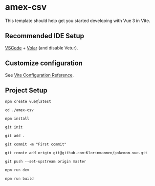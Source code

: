 # amex-csv

This template should help get you started developing with Vue 3 in Vite.

## Recommended IDE Setup

[VSCode](https://code.visualstudio.com/) + [Volar](https://marketplace.visualstudio.com/items?itemName=Vue.volar) (and disable Vetur).

## Customize configuration

See [Vite Configuration Reference](https://vite.dev/config/).

## Project Setup

````
npm create vue@latest

cd ./amex-csv

npm install

git init

git add .

git commit -m "First commit"

git remote add origin git@github.com:Klorinmannen/pokemon-vue.git

git push --set-upstream origin master

npm run dev

npm run build
````
